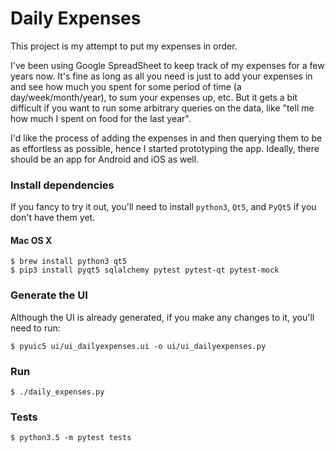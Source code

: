 # Daily Expenses

This project is my attempt to put my expenses in order.

I've been using Google SpreadSheet to keep track of my expenses for a few 
years now. It's fine as long as all you need is just to add your expenses in
and see how much you spent for some period of time (a day/week/month/year), to
sum your expenses up, etc. But it gets a bit difficult if you want to run
some arbitrary queries on the data, like "tell me how much I spent on food for
the last year".

I'd like the process of adding the expenses in and then querying them to be as
effortless as possible, hence I started prototyping the app. Ideally, there
should be an app for Android and iOS as well.


### Install dependencies

If you fancy to try it out, you'll need to install `python3`, `Qt5`, and 
`PyQt5` if you don't have them yet.

#### Mac OS X
```
$ brew install python3 qt5
$ pip3 install pyqt5 sqlalchemy pytest pytest-qt pytest-mock
```

### Generate the UI

Although the UI is already generated, if you make any changes to it, you'll
need to run:
```
$ pyuic5 ui/ui_dailyexpenses.ui -o ui/ui_dailyexpenses.py
```

### Run

```
$ ./daily_expenses.py
```

### Tests

```
$ python3.5 -m pytest tests
```